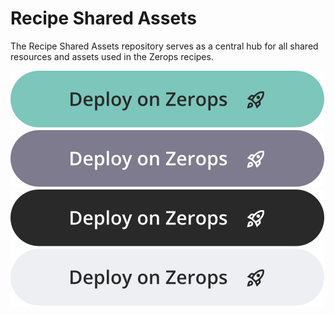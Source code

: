 # Recipe Shared Assets

The Recipe Shared Assets repository serves as a central hub for all shared resources and assets used in the Zerops recipes.

![Button](https://github.com/nermalcat69/recipe-shared-assets/blob/main/deploy-button/green/deploy-button.svg)
![Button](https://github.com/nermalcat69/recipe-shared-assets/blob/main/deploy-button/gray/deploy-button.svg)
![Button](https://github.com/nermalcat69/recipe-shared-assets/blob/main/deploy-button/dark/deploy-button.svg)
![Button](https://github.com/nermalcat69/recipe-shared-assets/blob/main/deploy-button/light/deploy-button.svg)